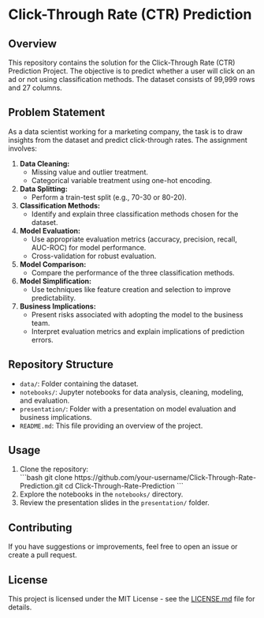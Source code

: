 <!DOCTYPE html>
<html>

<body>
    <h1>Click-Through Rate (CTR) Prediction</h1>
    <h2>Overview</h2>
    <p>This repository contains the solution for the Click-Through Rate (CTR) Prediction Project. The objective is to predict whether a user will click on an ad or not using classification methods. The dataset consists of 99,999 rows and 27 columns.</p>
    <h2>Problem Statement</h2>
    <p>As a data scientist working for a marketing company, the task is to draw insights from the dataset and predict click-through rates. The assignment involves:</p>
    <ol>
        <li><strong>Data Cleaning:</strong>
            <ul>
                <li>Missing value and outlier treatment.</li>
                <li>Categorical variable treatment using one-hot encoding.</li>
            </ul>
        </li>
        <li><strong>Data Splitting:</strong>
            <ul>
                <li>Perform a train-test split (e.g., 70-30 or 80-20).</li>
            </ul>
        </li>
        <li><strong>Classification Methods:</strong>
            <ul>
                <li>Identify and explain three classification methods chosen for the dataset.</li>
            </ul>
        </li>
        <li><strong>Model Evaluation:</strong>
            <ul>
                <li>Use appropriate evaluation metrics (accuracy, precision, recall, AUC-ROC) for model performance.</li>
                <li>Cross-validation for robust evaluation.</li>
            </ul>
        </li>
        <li><strong>Model Comparison:</strong>
            <ul>
                <li>Compare the performance of the three classification methods.</li>
            </ul>
        </li>
        <li><strong>Model Simplification:</strong>
            <ul>
                <li>Use techniques like feature creation and selection to improve predictability.</li>
            </ul>
        </li>
        <li><strong>Business Implications:</strong>
            <ul>
                <li>Present risks associated with adopting the model to the business team.</li>
                <li>Interpret evaluation metrics and explain implications of prediction errors.</li>
            </ul>
        </li>
    </ol>
    <h2>Repository Structure</h2>
    <ul>
        <li><code>data/</code>: Folder containing the dataset.</li>
        <li><code>notebooks/</code>: Jupyter notebooks for data analysis, cleaning, modeling, and evaluation.</li>
        <li><code>presentation/</code>: Folder with a presentation on model evaluation and business implications.</li>
        <li><code>README.md</code>: This file providing an overview of the project.</li>
    </ul>
    <h2>Usage</h2>
    <ol>
        <li>Clone the repository:</li>
        ```bash
        git clone https://github.com/your-username/Click-Through-Rate-Prediction.git
        cd Click-Through-Rate-Prediction
        ```
        <li>Explore the notebooks in the <code>notebooks/</code> directory.</li>
        <li>Review the presentation slides in the <code>presentation/</code> folder.</li>
    </ol>
    <h2>Contributing</h2>
    <p>If you have suggestions or improvements, feel free to open an issue or create a pull request.</p>
    <h2>License</h2>
    <p>This project is licensed under the MIT License - see the <a href="LICENSE.md">LICENSE.md</a> file for details.</p>

</body>

</html>

